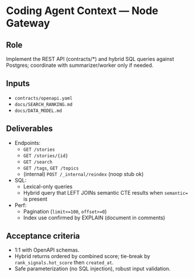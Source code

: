 # Coding Agent Context — Node Gateway

## Role

Implement the REST API (contracts/\*) and hybrid SQL queries against Postgres; coordinate with summarizer/worker only if needed.

## Inputs

- `contracts/openapi.yaml`
- `docs/SEARCH_RANKING.md`
- `docs/DATA_MODEL.md`

## Deliverables

- Endpoints:
  - `GET /stories`
  - `GET /stories/{id}`
  - `GET /search`
  - `GET /tags`, `GET /topics`
  - (internal) `POST /_internal/reindex` (noop stub ok)
- SQL:
  - Lexical-only queries
  - Hybrid query that LEFT JOINs semantic CTE results when `semantic=` is present
- Perf:
  - Pagination (`limit<=100`, `offset>=0`)
  - Index use confirmed by EXPLAIN (document in comments)

## Acceptance criteria

- 1:1 with OpenAPI schemas.
- Hybrid returns ordered by combined score; tie-break by `rank_signals.hot_score` then `created_at`.
- Safe parameterization (no SQL injection), robust input validation.
